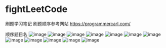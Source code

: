 # fightLeetCode
刷题学习笔记
刷题顺序参考网站
https://programmercarl.com/

顺序题目名
![image](https://github.com/wsc666666/fightLeetCode/assets/51894854/8f4ffa4c-a4a6-4c09-abeb-4f514d514c6d)
![image](https://github.com/wsc666666/fightLeetCode/assets/51894854/3e18cd14-f007-4922-b4ca-0e683c3c148b)
![image](https://github.com/wsc666666/fightLeetCode/assets/51894854/7a29692e-aa00-47ab-8411-e1156c0e87a1)
![image](https://github.com/wsc666666/fightLeetCode/assets/51894854/45c68c5d-8622-450d-9bb3-e4fbcac03e24)
![image](https://github.com/wsc666666/fightLeetCode/assets/51894854/dad15098-eaee-457f-963c-aa2a74046715)
![image](https://github.com/wsc666666/fightLeetCode/assets/51894854/6f91f83f-42b9-4323-81d5-a44998f1c3d7)
![image](https://github.com/wsc666666/fightLeetCode/assets/51894854/a1d0707e-6010-4dfc-83f7-a5ca8abc1a2c)
![image](https://github.com/wsc666666/fightLeetCode/assets/51894854/cf580c0d-cf34-4eed-aa61-924b62ff1289)
![image](https://github.com/wsc666666/fightLeetCode/assets/51894854/8cb0c179-a00d-45f6-926f-8611e90e0a0a)
![image](https://github.com/wsc666666/fightLeetCode/assets/51894854/60db941f-e3a4-43b9-9bb1-4809d81268bf)
![image](https://github.com/wsc666666/fightLeetCode/assets/51894854/142f8170-f0e4-4177-8e68-fdbb9ceca8ef)
![image](https://github.com/wsc666666/fightLeetCode/assets/51894854/efca41e4-db06-41bd-81b0-9f8662d44f15)







